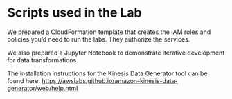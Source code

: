 # Scripts used in the Lab # 

We prepared a CloudFormation template that creates the IAM roles and policies you’d need to run the labs. They authorize the services. 

We also prepared a Jupyter Notebook to demonstrate iterative development for data transformations. 

The installation instructions for the Kinesis Data Generator tool can be found here: https://awslabs.github.io/amazon-kinesis-data-generator/web/help.html
